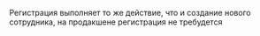 Регистрация выполняет то же действие, что и создание нового сотрудника, на продакшене регистрация не требудется
